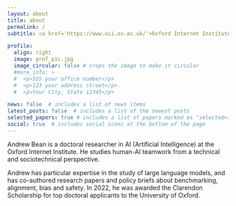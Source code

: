 ```yaml
---
layout: about
title: about
permalink: /
subtitle: <a href='https://www.oii.ox.ac.uk/'>Oxford Internet Institute</a>

profile:
  align: right
  image: prof_pic.jpg
  image_circular: false # crops the image to make it circular
  #more_info: >
  #  <p>555 your office number</p>
  #  <p>123 your address street</p>
  #  <p>Your City, State 12345</p>

news: false  # includes a list of news items
latest_posts: false  # includes a list of the newest posts
selected_papers: true # includes a list of papers marked as "selected={true}"
social: true  # includes social icons at the bottom of the page
---
```


Andrew Bean is a doctoral researcher in AI (Artificial Intelligence) at the Oxford Internet Institute. He studies human-AI teamwork from a technical and sociotechnical perspective.

Andrew has particular expertise in the study of large language models, and has co-authored research papers and policy briefs about benchmarking, alignment, bias and safety. In 2022, he was awarded the Clarendon Scholarship for top doctoral applicants to the University of Oxford.
